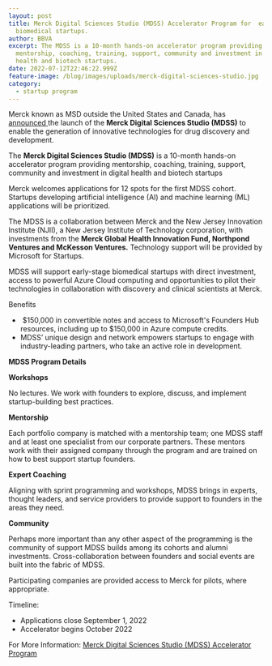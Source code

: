 ```yaml
---
layout: post
title: Merck Digital Sciences Studio (MDSS) Accelerator Program for  early-stage
  biomedical startups.
author: BBVA
excerpt: The MDSS is a 10-month hands-on accelerator program providing
  mentorship, coaching, training, support, community and investment in digital
  health and biotech startups.
date: 2022-07-12T22:46:22.999Z
feature-image: /blog/images/uploads/merck-digital-sciences-studio.jpg
category:
  - startup program
---
```



Merck known as MSD outside the United States and Canada, has [announced ](https://www.merck.com/news/merck-announces-the-launch-of-the-merck-digital-sciences-studio-to-help-healthcare-startups-quickly-bring-their-innovations-to-market/)the launch of the **Merck Digital Sciences Studio (MDSS)** to enable the generation of innovative technologies for drug discovery and development. 

The **Merck Digital Sciences Studio (MDSS)** is a 10-month hands-on accelerator program providing mentorship, coaching, training, support, community and investment in digital health and biotech startups

Merck welcomes applications for 12 spots for the first MDSS cohort. Startups developing artificial intelligence (AI) and machine learning (ML) applications will be prioritized.

The MDSS is a collaboration between Merck and the New Jersey Innovation Institute (NJII), a New Jersey Institute of Technology corporation, with investments from the **Merck Global Health Innovation Fund, Northpond Ventures and McKesson Ventures.** Technology support will be provided by Microsoft for Startups. 

MDSS will support early-stage biomedical startups with direct investment, access to powerful Azure Cloud computing and opportunities to pilot their technologies in collaboration with discovery and clinical scientists at Merck. 

Benefits

*  $150,000 in convertible notes and access to Microsoft's Founders Hub resources, including up to $150,000 in Azure compute credits.
* MDSS’ unique design and network empowers startups to engage with industry-leading partners, who take an active role in development.

**MDSS Program Details**

**Workshops**

No lectures. We work with founders to explore, discuss, and implement startup-building best practices.

**Mentorship**

Each portfolio company is matched with a mentorship team; one MDSS staff and at least one specialist from our corporate partners. These mentors work with their assigned company through the program and are trained on how to best support startup founders.

**Expert Coaching**

Aligning with sprint programming and workshops, MDSS brings in experts, thought leaders, and service providers to provide support to founders in the areas they need.

**Community**

Perhaps more important than any other aspect of the programming is the community of support MDSS builds among its cohorts and alumni investments. Cross-collaboration between founders and social events are built into the fabric of MDSS.

Participating companies are provided access to Merck for pilots, where appropriate.

Timeline:

* Applications close September 1, 2022
* Accelerator begins October 2022

For More Information: [Merck Digital Sciences Studio (MDSS) Accelerator Program](https://www.mds.studio/)
